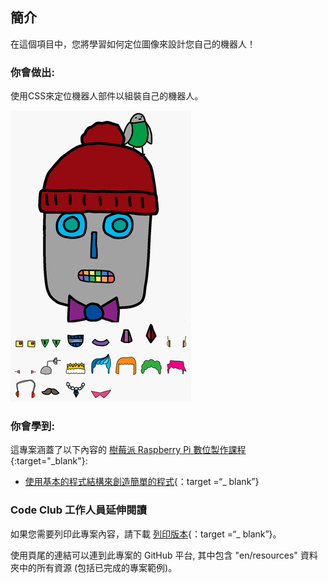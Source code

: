 ## 簡介

在這個項目中，您將學習如何定位圖像來設計您自己的機器人！

### 你會做出:

使用CSS來定位機器人部件以組裝自己的機器人。

![截圖](images/robot-final.png)

### 你會學到:

這專案涵蓋了以下內容的 [ 樹莓派 Raspberry Pi 數位製作課程](http://rpf.io/curriculum) {:target="_blank"}:

+ [使用基本的程式結構來創造簡單的程式](https://www.raspberrypi.org/curriculum/programming/creator){：target =“_ blank”}

### Code Club 工作人員延伸閱讀

如果您需要列印此專案內容，請下載 [列印版本](https://projects.raspberrypi.org/en/projects/build-a-robot/print){：target =“_ blank”}。

使用頁尾的連結可以連到此專案的 GitHub 平台, 其中包含 "en/resources" 資料夾中的所有資源 (包括已完成的專案範例)。